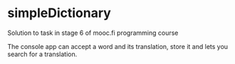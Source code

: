 # simpleDictionary

Solution to task in stage 6 of mooc.fi programming course

The console app can accept a word and its translation, store it and lets you search for a translation.
